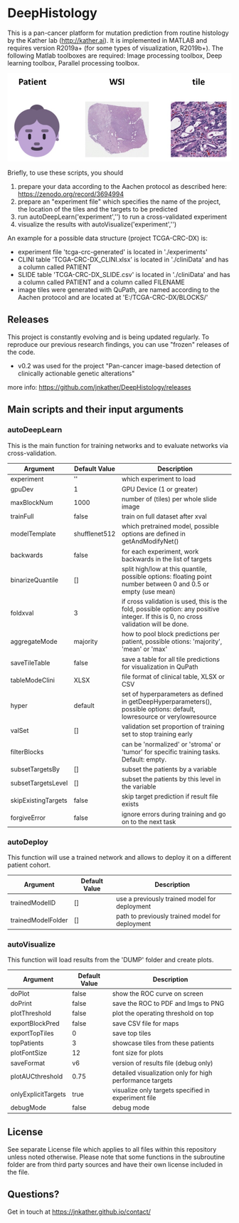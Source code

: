 # DeepHistology
This is a pan-cancer platform for mutation prediction from routine histology by the Kather lab (http://kather.ai). It is implemented in MATLAB and requires version R2019a+ (for some types of visualization, R2019b+). The following Matlab toolboxes are required: Image processing toolbox, Deep learning toolbox, Parallel processing toolbox.

![Fig1](figure1.jpg)

Briefly, to use these scripts, you should
1. prepare your data according to the Aachen protocol as described here: https://zenodo.org/record/3694994 
2. prepare an "experiment file" which specifies the name of the project, the location of the tiles and the targets to be predicted
3. run autoDeepLearn('experiment','<your experiment name>') to run a cross-validated experiment
4. visualize the results with autoVisualize('experiment','<your experiment name>')

An example for a possible data structure (project TCGA-CRC-DX) is:
- experiment file 'tcga-crc-generated' is located in './experiments'
- CLINI table 'TCGA-CRC-DX_CLINI.xlsx' is located in './cliniData' and has a column called PATIENT
- SLIDE table 'TCGA-CRC-DX_SLIDE.csv' is located in './cliniData' and has a column called PATIENT and a column called FILENAME
- image tiles were generated with QuPath, are named according to the Aachen protocol and are located at 'E:/TCGA-CRC-DX/BLOCKS/' 

## Releases

This project is constantly evolving and is being updated regularly. To reproduce our previous research findings, you can use "frozen" releases of the code. 

- v0.2 was used for the project "Pan-cancer image-based detection of clinically actionable genetic alterations"

more info: https://github.com/jnkather/DeepHistology/releases 

## Main scripts and their input arguments

### autoDeepLearn

This is the main function for training networks and to evaluate networks via cross-validation. 

Argument | Default Value | Description
--- | --- | ---
experiment | '' |  which experiment to load
gpuDev     | 1 | GPU Device (1 or greater)
maxBlockNum | 1000 | number of  (tiles) per whole slide image
trainFull | false | train on full dataset after xval
modelTemplate | shufflenet512 | which pretrained model, possible options are defined in getAndModifyNet()
backwards | false | for each experiment, work backwards in the list of targets
binarizeQuantile | [] | split high/low at this quantile, possible options: floating point number between 0 and 0.5 or empty (use mean)
foldxval | 3 | if cross validation is used, this is the fold, possible option: any positive integer. If this is 0, no cross validation will be done. 
aggregateMode | majority | how to pool block predictions per patient, possible otions: 'majority', 'mean' or 'max'
saveTileTable | false | save a table for all tile predictions for visualization in QuPath
tableModeClini | XLSX | file format of clinical table, XLSX or CSV
hyper | default | set of hyperparameters as defined in getDeepHyperparameters(), possible options: default, lowresource or verylowresource
valSet | [] | validation set proportion of training set to stop training early
filterBlocks |  | can be 'normalized' or 'stroma' or 'tumor' for specific training tasks. Default: empty.
subsetTargetsBy | [] | subset the patients by a variable
subsetTargetsLevel | [] | subset the patients by this level in the variable
skipExistingTargets | false |  skip target prediction if result file exists
forgiveError | false | ignore errors during training and go on to the next task

### autoDeploy

This function will use a trained network and allows to deploy it on a different patient cohort. 

Argument | Default Value | Description
--- | --- | ---
trainedModelID | [] | use a previously trained model for deployment
trainedModelFolder | [] |  path to previously trained model for deployment
    
### autoVisualize

This function will load results from the 'DUMP' folder and create plots.

Argument | Default Value | Description
--- | --- | ---
doPlot | false | show the ROC curve on screen
doPrint | false |  save the ROC to PDF and Imgs to PNG
plotThreshold  | false | plot the operating threshold on top
exportBlockPred | false |  save CSV file for maps
exportTopTiles | 0 | save top tiles
topPatients | 3 |  showcase tiles from these patients
plotFontSize | 12 |  font size for plots    
saveFormat | v6  | version of results file (debug only)   
plotAUCthreshold | 0.75 |  detailed visualization only for high performance targets
onlyExplicitTargets | true |  visualize only targets specified in experiment file
debugMode | false |  debug mode

## License
See separate License file which applies to all files within this repository unless noted otherwise. Please note that some functions in the subroutine folder are from third party sources and have their own license included in the file. 

## Questions?
Get in touch at https://jnkather.github.io/contact/